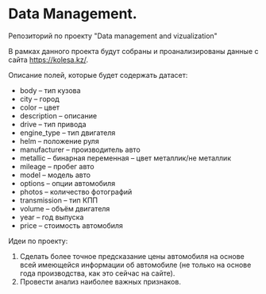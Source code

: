 # Data Management.

Репозиторий по проекту "Data management and vizualization"

В рамках данного проекта будут собраны и проанализированы данные с сайта https://kolesa.kz/.

Описание полей, которые будет содержать датасет:
* body – тип кузова
* city – город
* color – цвет
* description – описание
* drive – тип привода
* engine_type – тип двигателя
* helm – положение руля
* manufacturer – производитель авто
* metallic – бинарная переменная – цвет металлик/не металлик
* mileage – пробег авто
* model – модель авто
* options – опции автомобиля
* photos – количество фотографий
* transmission – тип КПП
* volume – объём двигателя
* year – год выпуска
* price – стоимость автомобиля

Идеи по проекту:
1. Сделать более точное предсказание цены автомобиля на основе всей имеющейся информации об автомобиле (не только на основе года производства, как это сейчас на сайте).
2. Провести анализ наиболее важных признаков.

